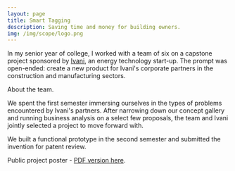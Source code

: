 ```yaml
---
layout: page
title: Smart Tagging
description: Saving time and money for building owners.
img: /img/scope/logo.png
---
```


In my senior year of college, I worked with a team of six on a capstone project sponsored by <a href="http://www.ivani.com/">Ivani</a>, an energy technology start-up. The prompt was open-ended: create a new product for Ivani's corporate partners in the construction and manufacturing sectors.

<div style="display:block;">
<a href="http://www.olin.edu/collaborate/scope/projects/2014_15/Ivani/"><img class="col three" src="{{ site.baseurl }}/img/scope/team.jpg" alt="" title="example image"/></a>
</div>
<div class="col three caption caption_full">
	About the team.
</div>

<p>
We spent the first semester immersing ourselves in the types of problems encountered by Ivani's partners. After narrowing down our concept gallery and running business analysis on a select few proposals, the team and Ivani jointly selected a project to move forward with.
</p>

<p>
We built a functional prototype in the second semester and submitted the invention for patent review.
</p>

<div>
<img class="col three" src="{{ site.baseurl }}/img/scope/poster_thumb.png" alt="" title="example image" onclick="modalOn(this)"/>
</div>
<div class="col three caption caption_full">
	Public project poster - <a href="{{ site.baseurl }}/img/scope/ivaniarchivalposter.pdf">PDF version here</a>.
</div>